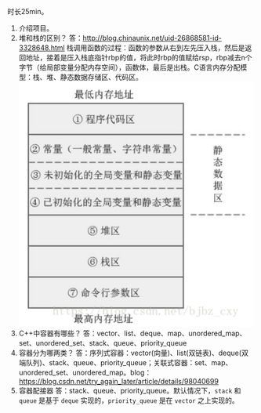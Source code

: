 时长25min。

1. 介绍项目。
2. 堆和栈的区别？
   答：http://blog.chinaunix.net/uid-26868581-id-3328648.html   栈调用函数的过程：函数的参数从右到左先压入栈，然后是返回地址，接着是压入栈底指针rbp的值，将此时rbp的值赋给rsp，rbp减去n个字节（给局部变量分配内存空间），函数体，最后是出栈。C语言内存分配模型：栈、堆、静态数据存储区、代码区。
   ![image-20210623185021985](image/image-20210623185021985.png)
3. C++中容器有哪些？
   答：vector、list、deque、map、unordered_map、set、unordered_set、stack、queue、priority_queue
4. 容器分为哪两类？
   答：序列式容器：vector(向量)、list(双链表)、deque(双端队列)、stack、queue、priority_queue；关联式容器：set、map、unordered_set、unordered_map。blog：https://blog.csdn.net/try_again_later/article/details/98040699
5. 容器配接器
   答：stack、queue、priority_queue。默认情况下，`stack` 和 `queue` 是基于 `deque` 实现的，`priority_queue` 是在 `vector` 之上实现的。